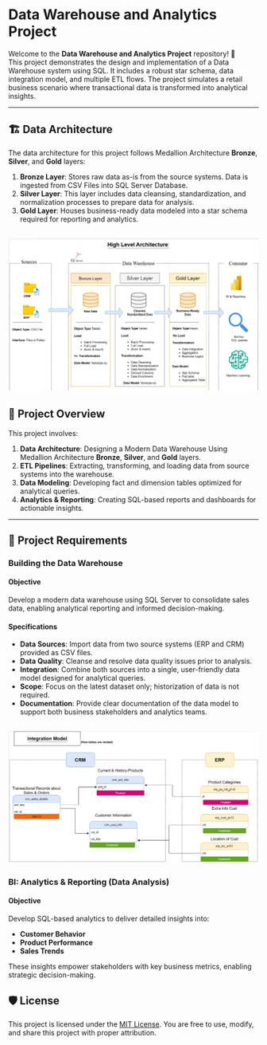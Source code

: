 
# Data Warehouse and Analytics Project

Welcome to the **Data Warehouse and Analytics Project** repository! 🚀  
This project demonstrates the design and implementation of a Data Warehouse system using SQL. It includes a robust star schema, data integration model, and multiple ETL flows. The project simulates a retail business scenario where transactional data is transformed into analytical insights.

---
## 🏗️ Data Architecture

The data architecture for this project follows Medallion Architecture **Bronze**, **Silver**, and **Gold** layers:

1. **Bronze Layer**: Stores raw data as-is from the source systems. Data is ingested from CSV Files into SQL Server Database.
2. **Silver Layer**: This layer includes data cleansing, standardization, and normalization processes to prepare data for analysis.
3. **Gold Layer**: Houses business-ready data modeled into a star schema required for reporting and analytics.

![image alt](https://github.com/Amarnath27me/data-warehouse-project-sql/blob/47a07a64222655cc58a3c20126fad13c23bc1f3d/High%20Level%20Architecture.png)
---
## 📖 Project Overview

This project involves:

1. **Data Architecture**: Designing a Modern Data Warehouse Using Medallion Architecture **Bronze**, **Silver**, and **Gold** layers.
2. **ETL Pipelines**: Extracting, transforming, and loading data from source systems into the warehouse.
3. **Data Modeling**: Developing fact and dimension tables optimized for analytical queries.
4. **Analytics & Reporting**: Creating SQL-based reports and dashboards for actionable insights.


---

## 🚀 Project Requirements

### Building the Data Warehouse 

#### Objective
Develop a modern data warehouse using SQL Server to consolidate sales data, enabling analytical reporting and informed decision-making.

#### Specifications
- **Data Sources**: Import data from two source systems (ERP and CRM) provided as CSV files.
- **Data Quality**: Cleanse and resolve data quality issues prior to analysis.
- **Integration**: Combine both sources into a single, user-friendly data model designed for analytical queries.
- **Scope**: Focus on the latest dataset only; historization of data is not required.
- **Documentation**: Provide clear documentation of the data model to support both business stakeholders and analytics teams.

![image alt](https://github.com/Amarnath27me/data-warehouse-project-sql/blob/ed59a2e4b05633e70316164be442bc492e151eaa/Integration%20Model.png)
---

### BI: Analytics & Reporting (Data Analysis)

#### Objective
Develop SQL-based analytics to deliver detailed insights into:
- **Customer Behavior**
- **Product Performance**
- **Sales Trends**

These insights empower stakeholders with key business metrics, enabling strategic decision-making.  




## 🛡️ License

This project is licensed under the [MIT License](LICENSE). You are free to use, modify, and share this project with proper attribution.


